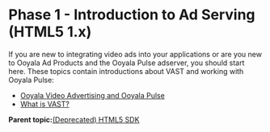 # Phase 1 - Introduction to Ad Serving \(HTML5 1.x\)

If you are new to integrating video ads into your applications or are you new to Ooyala Ad Products and the Ooyala Pulse adserver, you should start here. These topics contain introductions about VAST and working with Ooyala Pulse:

-   [Ooyala Video Advertising and Ooyala Pulse](../../snippets/../ad_serving/dg/faq_ooyala_pulse.md)
-   [What is VAST?](../../snippets/../ad_serving/dg/faq_vast.md)

**Parent topic:**[\(Deprecated\) HTML5 SDK](../../../oadtech/ad_serving/dg/html5_deprecated_diy_toolkit.md)

